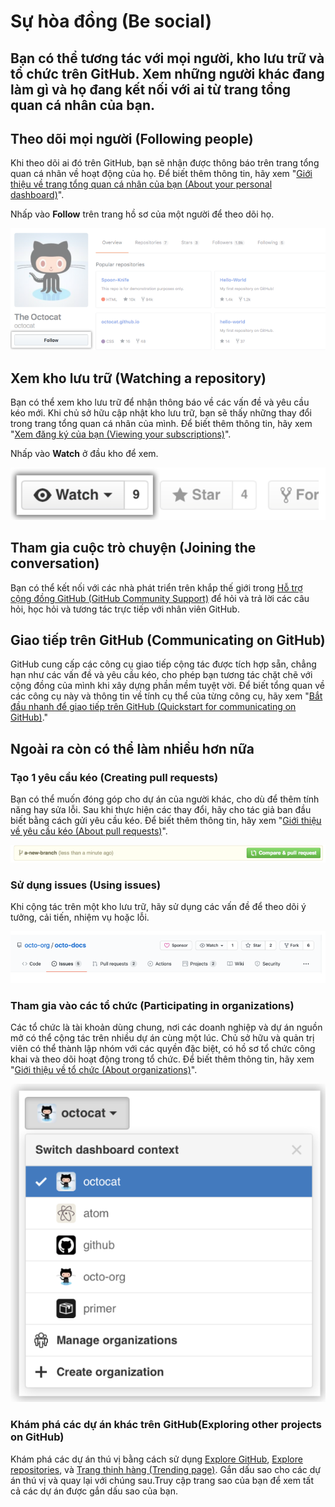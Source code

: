# **Sự hòa đồng (Be social)**
## Bạn có thể tương tác với mọi người, kho lưu trữ và tổ chức trên GitHub. Xem những người khác đang làm gì và họ đang kết nối với ai từ trang tổng quan cá nhân của bạn.

## **Theo dõi mọi người (Following people)**
Khi theo dõi ai đó trên GitHub, bạn sẽ nhận được thông báo trên trang tổng quan cá nhân về hoạt động của họ. Để biết thêm thông tin, hãy xem "[Giới thiệu về trang tổng quan cá nhân của bạn (About your personal dashboard)](https://docs.github.com/en/account-and-profile/setting-up-and-managing-your-github-user-account/managing-user-account-settings/about-your-personal-dashboard)".

Nhấp vào **Follow** trên trang hồ sơ của một người để theo dõi họ.

![follow](./images/follow.PNG)

## **Xem kho lưu trữ (Watching a repository)**
Bạn có thể xem kho lưu trữ để nhận thông báo về các vấn đề và yêu cầu kéo mới. Khi chủ sở hữu cập nhật kho lưu trữ, bạn sẽ thấy những thay đổi trong trang tổng quan cá nhân của mình. Để biết thêm thông tin, hãy xem "[Xem đăng ký của bạn (Viewing your subscriptions)](https://docs.github.com/en/account-and-profile/managing-subscriptions-and-notifications-on-github/managing-subscriptions-for-activity-on-github/viewing-your-subscriptions)".

Nhấp vào **Watch** ở đầu kho để xem.

![watch](./images/watch.PNG)

## **Tham gia cuộc trò chuyện (Joining the conversation)**
Bạn có thể kết nối với các nhà phát triển trên khắp thế giới trong [Hỗ trợ cộng đồng GitHub (GitHub Community Support)](https://github.community/) để hỏi và trả lời các câu hỏi, học hỏi và tương tác trực tiếp với nhân viên GitHub.

## **Giao tiếp trên GitHub (Communicating on GitHub)**
GitHub cung cấp các công cụ giao tiếp cộng tác được tích hợp sẵn, chẳng hạn như các vấn đề và yêu cầu kéo, cho phép bạn tương tác chặt chẽ với cộng đồng của mình khi xây dựng phần mềm tuyệt vời. Để biết tổng quan về các công cụ này và thông tin về tính cụ thể của từng công cụ, hãy xem "[Bắt đầu nhanh để giao tiếp trên GitHub (Quickstart for communicating on GitHub)](#Giao-tiếp-trên-GitHub-(Communicating-on-GitHub))."

## **Ngoài ra còn có thể làm nhiều hơn nữa**
### **Tạo 1 yêu cầu kéo (Creating pull requests)**
Bạn có thể muốn đóng góp cho dự án của người khác, cho dù để thêm tính năng hay sửa lỗi. Sau khi thực hiện các thay đổi, hãy cho tác giả ban đầu biết bằng cách gửi yêu cầu kéo. Để biết thêm thông tin, hãy xem "[Giới thiệu về yêu cầu kéo (About pull requests)](https://docs.github.com/en/pull-requests/collaborating-with-pull-requests/proposing-changes-to-your-work-with-pull-requests/about-pull-requests)".

![](./images/creating-pull-request.PNG)

### **Sử dụng issues (Using issues)**
Khi cộng tác trên một kho lưu trữ, hãy sử dụng các vấn đề để theo dõi ý tưởng, cải tiến, nhiệm vụ hoặc lỗi.

![](./images/issues.PNG)

### **Tham gia vào các tổ chức (Participating in organizations)**

Các tổ chức là tài khoản dùng chung, nơi các doanh nghiệp và dự án nguồn mở có thể cộng tác trên nhiều dự án cùng một lúc. Chủ sở hữu và quản trị viên có thể thành lập nhóm với các quyền đặc biệt, có hồ sơ tổ chức công khai và theo dõi hoạt động trong tổ chức. Để biết thêm thông tin, hãy xem "[Giới thiệu về tổ chức (About organizations)](https://docs.github.com/en/organizations/collaborating-with-groups-in-organizations/about-organizations)".

![](./images/organizations.PNG)

### **Khám phá các dự án khác trên GitHub(Exploring other projects on GitHub)**
Khám phá các dự án thú vị bằng cách sử dụng [Explore GitHub](https://github.com/explore), [Explore repositories](https://github.com/explore), và [Trang thịnh hàng (Trending page)](https://github.com/trending). Gắn dấu sao cho các dự án thú vị và quay lại với chúng sau.Truy cập trang sao của bạn để xem tất cả các dự án được gắn dấu sao của bạn.